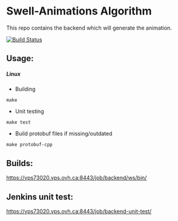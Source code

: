 # Swell-Animations Algorithm
This repo contains the backend which will generate the animation.

[![Build Status](http://vps73020.vps.ovh.ca:8080/buildStatus/icon?job=backend)](http://vps73020.vps.ovh.ca:8080/job/backend/)

## Usage:
##### Linux
* Building
```
make
```
* Unit testing 
```
make test
```
* Build protobuf files if missing/outdated
```
make protobuf-cpp
```

## Builds:
https://vps73020.vps.ovh.ca:8443/job/backend/ws/bin/

## Jenkins unit test:
https://vps73020.vps.ovh.ca:8443/job/backend-unit-test/
